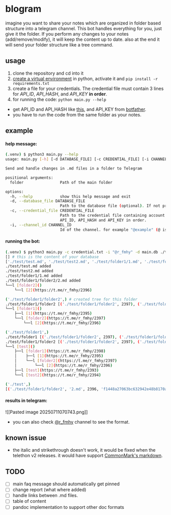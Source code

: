 # blogram
imagine you want to share your notes which are organized in folder based structure into a telegram channel. This bot handles everything for you, just give it the folder.
If you perform any changes to your notes (add/remove/modify), it will keep the content up to date. also at the end it will send your folder structure like a tree command.

## usage
1. clone the repository and cd into it
2. [create a virtual environment](https://docs.python.org/3/library/venv.html#creating-virtual-environments) in python, activate it and `pip install -r requirements.txt`
3. create a file for your credentials. The credential file must contain 3 lines for *API_ID*, *API_HASH*, and *API_KEY*  **in order**.
4. for running the code: `python main.py --help`
- get API_ID and API_HASH like [this](https://docs.telethon.dev/en/stable/basic/signing-in.html#signing-in), and API_KEY from [botfather](https://t.me/BotFather).
- you have to run the code from the same folder as your notes.
## example
#### help message:
```bash
(.venv) $ python3 main.py --help
usage: main.py [-h] [-d DATABASE_FILE] [-c CREDENTIAL_FILE] [-i CHANNEL_ID] folder

Send and handle changes in .md files in a folder to Telegram

positional arguments:
  folder                Path of the main folder

options:
  -h, --help            show this help message and exit
  -d, --database_file DATABASE_FILE
                        Path to the database file (optional). If not provided, a default database in main folder will be created.
  -c, --credential_file CREDENTIAL_FILE
                        Path to the credential file containing account information. The credential file must contain 3 lines for
                        API_ID, API_HASH and API_KEY in order.
  -i, --channel_id CHANNEL_ID
                        Id of the channel. for example "@example" (@ is required)
```
#### running the bot:
```bash
(.venv) $ python3 main.py -c credential.txt -i "@r_fmhy" -d main.db ./test
[] # this is the content of your database
['./test/test.md', './test/test2.md', './test/folder1/1.md', './test/folder1/folder2/2.md'] # these are your folder contents
./test/test.md added
./test/test2.md added
./test/folder1/1.md added
./test/folder1/folder2/2.md added
└──l [folder2]()
    └──l [2](https://t.me/r_fmhy/2396)

('./test/folder1/folder2',) # created tree for this folder
./test/folder1/folder2 [('./test/folder1/folder2', 2397), ('./test/folder1/folder2', 2397)]
└──l [folder1]()
    ├──l [1](https://t.me/r_fmhy/2395)
    └──l [folder2](https://t.me/r_fmhy/2397)
        └──l [2](https://t.me/r_fmhy/2396)

('./test/folder1',)
./test/folder1 [('./test/folder1/folder2', 2397), ('./test/folder1/folder2', 2397), ('./test/folder1', 2398), ('./test/folder1', 2398)]
./test/folder1/folder2 [('./test/folder1/folder2', 2397), ('./test/folder1/folder2', 2397), ('./test/folder1', 2398), ('./test/folder1', 2398)]
└──l [test]()
    ├──l [folder1](https://t.me/r_fmhy/2398)
    │    ├──l [1](https://t.me/r_fmhy/2395)
    │    └──l [folder2](https://t.me/r_fmhy/2397)
    │        └──l [2](https://t.me/r_fmhy/2396)
    ├──l [test](https://t.me/r_fmhy/2393)
    └──l [test2](https://t.me/r_fmhy/2394)

('./test',)
[('./test/folder1/folder2', '2.md', 2396, 'f1448a27063bc632942e48b8170a5cb8567199d8'), ('./test/folder1', '1.md', 2395, '65a09068bae1e56e28af86f50b3a35fffb0e6178'), ('./test', 'test.md', 2393, '338af1a2325613afe01077ca60c4c6c21b16e1d5'), ('./test', 'test2.md', 2394, '840f16c7a6c89b1f2731eda9bdc20d078ce78360')] # your database content at the end
```
#### results in telegram:
![[Pasted image 20250711070743.png]]

- you can also check [@r_fmhy](https://t.me/r_fmhy) channel to see the format.

## known issue
- the italic and strikethrough doesn't work, it would be fixed when the telethon v2 releases. it would have support [CommonMark's markdown](https://commonmark.org/).

## TODO
- [ ] main faq message should automatically get pinned
- [ ] change report (what where added)
- [ ] handle links between .md files.
- [ ] table of content
- [ ] pandoc implementation to support other doc formats 
